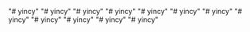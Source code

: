 "# yincy" 
"# yincy" 
"# yincy" 
"# yincy" 
"# yincy" 
"# yincy" 
"# yincy" 
"# yincy" 
"# yincy" 
"# yincy" 
"# yincy" 
"# yincy" 

